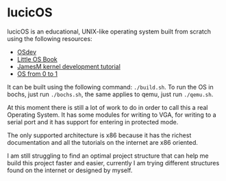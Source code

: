 # lucicOS

lucicOS is an educational, UNIX-like operating system built from scratch using
the following resources:
  * [OSdev](https://wiki.osdev.org/Expanded_Main_Page)
  * [Little OS Book](https://littleosbook.github.io/)
  * [JamesM kernel development tutorial](http://www.jamesmolloy.co.uk/tutorial_html/)
  * [OS from 0 to 1](https://github.com/tuhdo/os01)

It can be built using the following command: `./build.sh`. To run the OS in
bochs, just run `./bochs.sh`, the same applies to qemu, just run `./qemu.sh`.

At this moment there is still a lot of work to do in order to call this a real
Operating System. It has some modules for writing to VGA, for writing to
a serial port and it has support for entering in protected mode.

The only supported architecture is x86 because it has the richest documentation
and all the tutorials on the internet are x86 oriented.

I am still struggling to find an optimal project structure that can help me
build this project faster and easier, currently I am trying different
structures found on the internet or designed by myself.
